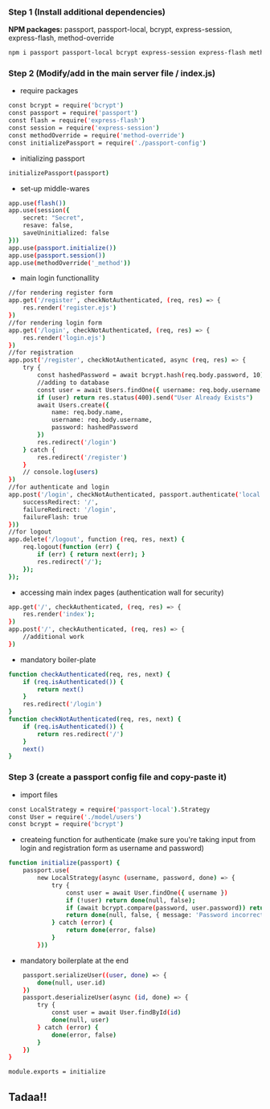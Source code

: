 
### Step 1 (Install additional dependencies)

**NPM packages:** passport, passport-local, bcrypt, express-session, express-flash, method-override

```bash
npm i passport passport-local bcrypt express-session express-flash method-override
```

### Step 2  (Modify/add in the main server file / index.js)

- require packages
```bash
const bcrypt = require('bcrypt')
const passport = require('passport')
const flash = require('express-flash')
const session = require('express-session')
const methodOverride = require('method-override')
const initializePassport = require('./passport-config')
```

- initializing passport
```bash
initializePassport(passport)
```
- set-up middle-wares
```bash
app.use(flash())
app.use(session({
    secret: "Secret",
    resave: false,
    saveUninitialized: false
}))
app.use(passport.initialize())
app.use(passport.session())
app.use(methodOverride('_method'))
```

- main login functionallity
```bash
//for rendering register form
app.get('/register', checkNotAuthenticated, (req, res) => {
    res.render('register.ejs')
})
//for rendering login form 
app.get('/login', checkNotAuthenticated, (req, res) => {
    res.render('login.ejs')
})
//for registration 
app.post('/register', checkNotAuthenticated, async (req, res) => {
    try {
        const hashedPassword = await bcrypt.hash(req.body.password, 10)
        //adding to database
        const user = await Users.findOne({ username: req.body.username })
        if (user) return res.status(400).send("User Already Exists")
        await Users.create({
            name: req.body.name,
            username: req.body.username,
            password: hashedPassword
        })
        res.redirect('/login')
    } catch {
        res.redirect('/register')
    }
    // console.log(users)
})
//for authenticate and login
app.post('/login', checkNotAuthenticated, passport.authenticate('local', {
    successRedirect: '/',
    failureRedirect: '/login',
    failureFlash: true
}))
//for logout
app.delete('/logout', function (req, res, next) {
    req.logout(function (err) {
        if (err) { return next(err); }
        res.redirect('/');
    });
});
```

- accessing main index pages (authentication wall for security)
```bash
app.get('/', checkAuthenticated, (req, res) => {
    res.render('index');
})
app.post('/', checkAuthenticated, (req, res) => {
    //additional work
})
```


- mandatory boiler-plate
```bash
function checkAuthenticated(req, res, next) {
    if (req.isAuthenticated()) {
        return next()
    }
    res.redirect('/login')
}
function checkNotAuthenticated(req, res, next) {
    if (req.isAuthenticated()) {
        return res.redirect('/')
    }
    next()
}
```
### Step 3 (create a passport config file and copy-paste it)
- import files 
```bash
const LocalStrategy = require('passport-local').Strategy
const User = require('./model/users')
const bcrypt = require('bcrypt')
```
- createing function for authenticate (make sure you're taking input from login and registration form as username and password)
```bash
function initialize(passport) {
    passport.use(
        new LocalStrategy(async (username, password, done) => {
            try {
                const user = await User.findOne({ username })
                if (!user) return done(null, false);
                if (await bcrypt.compare(password, user.password)) return done(null, user)
                return done(null, false, { message: 'Password incorrect' })
            } catch (error) {
                return done(error, false)
            }
        }))
```
- mandatory boilerplate at the end
```bash
    passport.serializeUser((user, done) => {
        done(null, user.id)
    })
    passport.deserializeUser(async (id, done) => {
        try {
            const user = await User.findById(id)
            done(null, user)
        } catch (error) {
            done(error, false)
        }
    })
}

module.exports = initialize
```

## Tadaa!!
